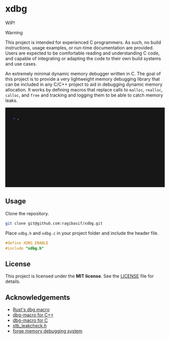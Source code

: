 # xdbg

WIP!

> [!WARNING]
> This project is intended for experienced C programmers. As such, no build instructions, usage examples, or run-time documentation are provided. Users are expected to be comfortable reading and understanding C code, and capable of integrating or adapting the code to their own build systems and use cases.

An extremely minimal dynamic memory debugger written in C. The goal of this project is to provide a very lightweight memory debugging library that can be included in any C/C++ project to aid in debugging dynamic memory allocation. It works by defining macros that replace calls to `malloc`, `realloc`, `calloc`, and `free` and tracking and logging them to be able to catch memory leaks.

![example](./assets/example.gif)

## Usage

Clone the repository.

```bash
git clone git@github.com:ragibasif/xdbg.git
```

Place `xdbg.h` and `xdbg.c` in your project folder and include the header file.

```c
#define XDBG_ENABLE
#include "xdbg.h"
```

## License

This project is licensed under the **MIT license**. See the [LICENSE](LICENSE)
file for details.

## Acknowledgements

- [Rust's dbg macro](https://doc.rust-lang.org/std/macro.dbg.html)
- [dbg-macro for C++](https://github.com/sharkdp/dbg-macro?tab=readme-ov-file)
- [dbg-macro for C](https://github.com/eerimoq/dbg-macro)
- [stb_leakcheck.h](https://github.com/nothings/stb/blob/master/stb_leakcheck.h)
- [forge memory debugging system](https://github.com/quelsolaar/MergeSource/blob/main/forge.h)
